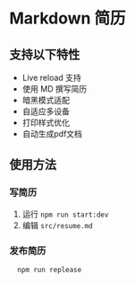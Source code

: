# Markdown 简历


## 支持以下特性
- Live reload 支持
- 使用 MD 撰写简历
- 暗黑模式适配
- 自适应多设备
- 打印样式优化
- 自动生成pdf文档

## 使用方法

### 写简历

1. 运行 `npm run start:dev`
2. 编辑 `src/resume.md`

### 发布简历

```
  npm run replease
```
